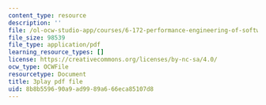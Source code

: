 ```yaml
---
content_type: resource
description: ''
file: /ol-ocw-studio-app/courses/6-172-performance-engineering-of-software-systems-fall-2018/8b8b559690a9ad9989a666eca85107d8_Z7r4aAZ9Vqo.pdf
file_size: 98539
file_type: application/pdf
learning_resource_types: []
license: https://creativecommons.org/licenses/by-nc-sa/4.0/
ocw_type: OCWFile
resourcetype: Document
title: 3play pdf file
uid: 8b8b5596-90a9-ad99-89a6-66eca85107d8
---
```

